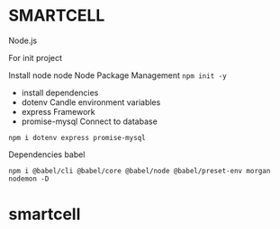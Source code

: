 # SMARTCELL

Node.js

For init project 

Install node 
node Node Package Management
`npm init -y`

- install dependencies 
- dotenv Candle environment variables
- express Framework
- promise-mysql Connect to database 

`npm i dotenv express promise-mysql`

Dependencies babel 

`npm i @babel/cli @babel/core @babel/node @babel/preset-env morgan nodemon -D`

# smartcell
